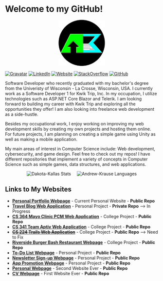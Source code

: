 # Welcome to my GitHub!

<p align="center"><a href="https://andrewkrause.dev/"><img width="30%" alt="Visit my website!" src="./assetts/KrauseMonologoCircle.png" /></a></p>

[![Gravatar](https://img.shields.io/badge/-Gravatar-informational?style=flat-square&logo=gravatar&logoColor=0072b1&colorB=616161&labelColor=black)](https://gravatar.com/aekkrause)
[![LinkedIn](https://img.shields.io/badge/-LinkedIn-informational?style=flat-square&logo=linkedin&logoColor=0072b1&colorB=616161&labelColor=black)](https://www.linkedin.com/in/andrew-krause-b6aa21179/)
[![Website](https://img.shields.io/badge/Web-Andrew-informational?style=flat-square&colorB=616161&labelColor=7CFC00)](https://andrewkrause.dev)
[![StackOverflow](https://img.shields.io/badge/-StackOverflow-informational?style=flat-square&logo=stackoverflow&logoColor=orange&colorB=616161&labelColor=black)](https://meta.stackoverflow.com/users/20171010/andrew-krause)
[![GitHub](https://img.shields.io/badge/-GitHub-informational?style=flat-square&logo=github&logoColor=white&colorB=616161&labelColor=black)](https://github.com/Andrew-EKrause?tab=repositories)

Software Developer who recently graduated with my bachelor's degree from the Univeristy of Wisconsin - La Crosse, Wisconsin, USA. I currently work as a Software Developer 1 for Kwik Trip, Inc. In my occupation, I utilize technologies such as ASP.NET Core Blazor and Telerik. I am looking forward to building my career with Kwik Trip and exploring all the opportunities they offer! I am also looking into freelance web development as a side-hustle.

Besides my occupational work, I enjoy working on improving my web development skills by creating my own projects and hosting them online. For future projects, I am planning on creating a simple game using Unity as well as making a mobile application.

My main areas of interest in Computer Science include: Web development, cybersecurity, and game design.
Feel free to check out my repos! I have different repositories that implement a variety of concepts in Computer Science such as simple games, data structures, and web applications.

<!--
<p align="center"> <img src="https://github-readme-stats.vercel.app/api?username=andrew-ekrause&show_icons=true&theme=react&count_private=true" alt="Andrew-EKrause Stats" /> 
&nbsp;&nbsp;&nbsp;
-->
<p align="center"> <img src="https://github-readme-stats.vercel.app/api?username=andrew-ekrause&show_icons=true&theme=react&count_private=true&hide_rank=true&hide=contribs" alt="Dakota-Kallas Stats" /> 
&nbsp;&nbsp;&nbsp;
<img src="https://github-readme-stats.vercel.app/api/top-langs?username=andrew-ekrause&show_icons=true&theme=react&count_private=true&layout=compact" alt="Andrew-Krause Languages" />

## Links to My Websites ##

- [**Personal Portfolio Webpage**](https://andrewkrause.dev/) - Current Personal Website - **Public Repo**
- [**Travel Blog Web Application**](https://www.travelblog.social/) - Personal Project - **Private Repo** --> In Progress 
- [**CS 364 Mayo Clinic PCM Web Application**](https://patient-care-manager.herokuapp.com/) - College Project - **Public Repo**
- [**CS 341 Team Aptiv Web Application**](https://team-aptiv-project.herokuapp.com/) - College Project - **Public Repo**
- ~~[**CS 224 Trails Web Application**](https://park-finder-project.herokuapp.com/)~~ - College Project - **Public Repo** --> Need to Fix
- [**Riverside Burger Bash Restaurant Webpage**](https://andrew-ekrause.github.io/RBB-Restaurant-Webpage/) - College Project - **Public Repo**
- [**To-Do List Webpage**](https://fast-wildwood-74587.herokuapp.com/) - Personal Project - **Public Repo**
- [**Newsletter Sign-up Webpage**](https://obscure-lake-09145.herokuapp.com/) - Personal Project - **Public Repo**
- [**App Promotion Webpage**](https://andrew-ekrause.github.io/HabitHelper-Promotional-Webpage/) - Personal Project - **Public Repo**
- [**Personal Webpage**](https://andrew-ekrause.github.io/Personal-Webpage/) - Second Website Ever - **Public Repo**
- [**CV Webpage**](https://andrew-ekrause.github.io/Curriculum-Vitae/) - First Website Ever - **Public Repo**

<!--
**Andrew-EKrause/Andrew-EKrause** is a ✨ _special_ ✨ repository because its `README.md` (this file) appears on your GitHub profile.

Here are some ideas to get you started:

- 🔭 I’m currently working on ...
- 🌱 I’m currently learning ...
- 👯 I’m looking to collaborate on ...
- 🤔 I’m looking for help with ...
- 💬 Ask me about ...
- 📫 How to reach me: ...
- ⚡ Fun fact: ...
-->
